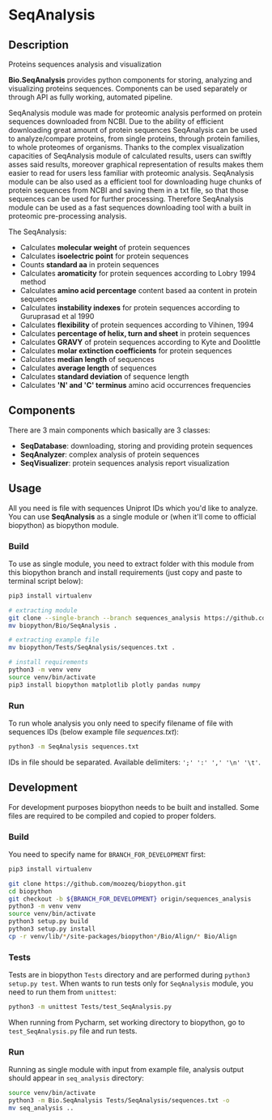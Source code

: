 # SeqAnalysis

## Description

Proteins sequences analysis and visualization

**Bio.SeqAnalysis** provides python components for storing, analyzing and visualizing proteins sequences.
Components can be used separately or through API as fully working, automated pipeline.

SeqAnalysis module was made for proteomic analysis performed on protein sequences downloaded from NCBI. Due to the
ability of efficient downloading great amount of protein sequences SeqAnalysis can be used to analyze/compare proteins,
from single proteins, through protein families, to whole proteomes of organisms. Thanks to the complex visualization
capacities of SeqAnalysis module of calculated results, users can swiftly asses said results, moreover graphical
representation of results makes them easier to read for users less familiar with proteomic analysis. SeqAnalysis module
can be also used as a efficient tool for downloading huge chunks of protein sequences from NCBI and saving them in a
txt file, so that those sequences can be used for further processing. Therefore SeqAnalysis module can be used as a fast
sequences downloading tool with a built in proteomic pre-processing analysis.

The SeqAnalysis:
- Calculates **molecular weight** of protein sequences
- Calculates **isoelectric point** for protein sequences
- Counts **standard aa** in protein sequences
- Calculates **aromaticity** for protein sequences according to Lobry 1994 method
- Calculates **amino acid percentage** content based aa content in protein sequences
- Calculates **instability indexes** for protein sequences according to Guruprasad et al 1990
- Calculates **flexibility** of protein sequences according to Vihinen, 1994
- Calculates **percentage of helix, turn and sheet** in protein sequences
- Calculates **GRAVY** of protein sequences according to Kyte and Doolittle
- Calculates **molar extinction coefficients** for protein sequences
- Calculates **median length** of sequences
- Calculates **average length** of sequences
- Calculates **standard deviation** of sequence length
- Calculates **'N' and 'C' terminus** amino acid occurrences frequencies

## Components
There are 3 main components which basically are 3 classes:
- **SeqDatabase**: downloading, storing and providing protein sequences
- **SeqAnalyzer**: complex analysis of protein sequences
- **SeqVisualizer**: protein sequences analysis report visualization

## Usage

All you need is file with sequences Uniprot IDs which you'd like to analyze. You can use **SeqAnalysis** as a single
module or (when it'll come to official biopython) as biopython module.

### Build

To use as single module, you need to extract folder with this module from this biopython branch and install requirements
(just copy and paste to terminal script below):

```bash
pip3 install virtualenv

# extracting module
git clone --single-branch --branch sequences_analysis https://github.com/moozeq/biopython.git
mv biopython/Bio/SeqAnalysis .

# extracting example file
mv biopython/Tests/SeqAnalysis/sequences.txt .

# install requirements
python3 -m venv venv
source venv/bin/activate
pip3 install biopython matplotlib plotly pandas numpy
```

### Run

To run whole analysis you only need to specify filename of file with sequences IDs (below example file *sequences.txt*):

```bash
python3 -m SeqAnalysis sequences.txt
```

IDs in file should be separated. Available delimiters: `';' ':' ',' '\n' '\t'`.

## Development

For development purposes biopython needs to be built and installed. Some files are required to be compiled and copied to
proper folders.

### Build

You need to specify name for `BRANCH_FOR_DEVELOPMENT` first:

```bash
pip3 install virtualenv

git clone https://github.com/moozeq/biopython.git
cd biopython
git checkout -b ${BRANCH_FOR_DEVELOPMENT} origin/sequences_analysis
python3 -m venv venv
source venv/bin/activate
python3 setup.py build
python3 setup.py install
cp -r venv/lib/*/site-packages/biopython*/Bio/Align/* Bio/Align
```

### Tests

Tests are in biopython `Tests` directory and are performed during `python3 setup.py test`.
When wants to run tests only for `SeqAnalysis` module, you need to run them from `unittest`:

```bash
python3 -m unittest Tests/test_SeqAnalysis.py
```

When running from Pycharm, set working directory to biopython, go to
`test_SeqAnalysis.py` file and run tests.

### Run

Running as single module with input from example file, analysis output should appear in `seq_analysis` directory:

```bash
source venv/bin/activate
python3 -m Bio.SeqAnalysis Tests/SeqAnalysis/sequences.txt -o
mv seq_analysis ..
```